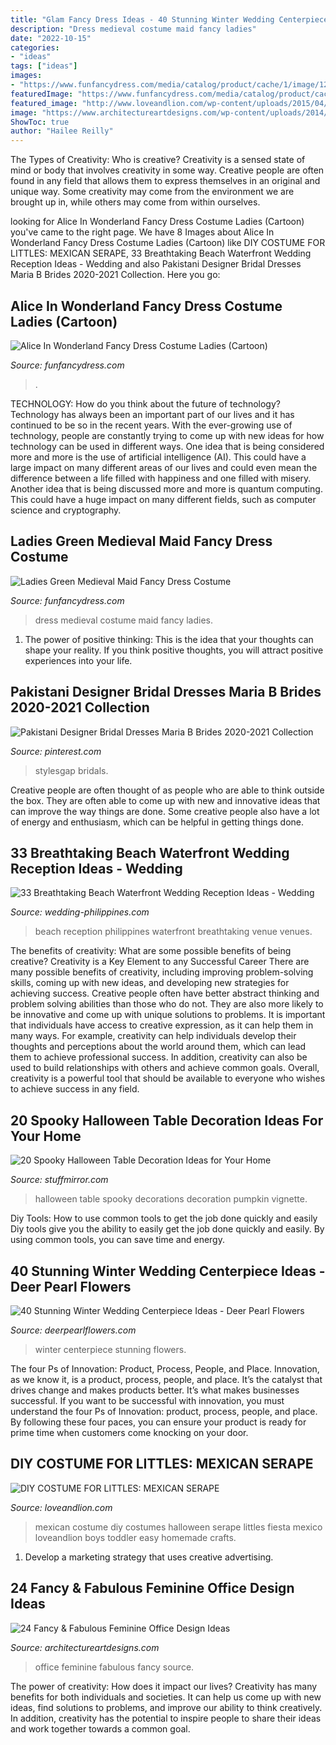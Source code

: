 ```yaml
---
title: "Glam Fancy Dress Ideas - 40 Stunning Winter Wedding Centerpiece Ideas"
description: "Dress medieval costume maid fancy ladies"
date: "2022-10-15"
categories:
- "ideas"
tags: ["ideas"]
images:
- "https://www.funfancydress.com/media/catalog/product/cache/1/image/1200x/040ec09b1e35df139433887a97daa66f/S/M/SMF45497.jpg"
featuredImage: "https://www.funfancydress.com/media/catalog/product/cache/1/image/1200x/040ec09b1e35df139433887a97daa66f/S/M/SMF33016.jpg"
featured_image: "http://www.loveandlion.com/wp-content/uploads/2015/04/IMG_6948-7.jpg"
image: "https://www.architectureartdesigns.com/wp-content/uploads/2014/02/755.jpg"
ShowToc: true
author: "Hailee Reilly"
---
```



The Types of Creativity: Who is creative?
Creativity is a sensed state of mind or body that involves creativity in some way. Creative people are often found in any field that allows them to express themselves in an original and unique way. Some creativity may come from the environment we are brought up in, while others may come from within ourselves.

	

		
looking for Alice In Wonderland Fancy Dress Costume Ladies (Cartoon) you've came to the right page. We have 8 Images about Alice In Wonderland Fancy Dress Costume Ladies (Cartoon) like DIY COSTUME FOR LITTLES: MEXICAN SERAPE, 33 Breathtaking Beach Waterfront Wedding Reception Ideas - Wedding and also Pakistani Designer Bridal Dresses Maria B Brides 2020-2021 Collection. Here you go:
		
    
## Alice In Wonderland Fancy Dress Costume Ladies (Cartoon)

<img loading=lazy src="https://www.funfancydress.com/media/catalog/product/cache/1/image/1200x/040ec09b1e35df139433887a97daa66f/S/M/SMF33016.jpg" onerror="this.onerror=null;this.src='https://tse2.mm.bing.net/th?id=OIP.fxoEoVM7kXpGZOTcTL-6xgHaOp&amp;pid=15.1';" alt="Alice In Wonderland Fancy Dress Costume Ladies (Cartoon)">

_Source: funfancydress.com_

>. 

	

TECHNOLOGY: How do you think about the future of technology?
Technology has always been an important part of our lives and it has continued to be so in the recent years. With the ever-growing use of technology, people are constantly trying to come up with new ideas for how technology can be used in different ways. One idea that is being considered more and more is the use of artificial intelligence (AI). This could have a large impact on many different areas of our lives and could even mean the difference between a life filled with happiness and one filled with misery. Another idea that is being discussed more and more is quantum computing. This could have a huge impact on many different fields, such as computer science and cryptography.

    
## Ladies Green Medieval Maid Fancy Dress Costume

<img loading=lazy src="https://www.funfancydress.com/media/catalog/product/cache/1/image/1200x/040ec09b1e35df139433887a97daa66f/S/M/SMF45497.jpg" onerror="this.onerror=null;this.src='https://tse4.mm.bing.net/th?id=OIP.pFyquuasR6vvEy8I9k_AKwHaN_&amp;pid=15.1';" alt="Ladies Green Medieval Maid Fancy Dress Costume">

_Source: funfancydress.com_

>dress medieval costume maid fancy ladies. 

	

1. The power of positive thinking: This is the idea that your thoughts can shape your reality. If you think positive thoughts, you will attract positive experiences into your life.

    
## Pakistani Designer Bridal Dresses Maria B Brides 2020-2021 Collection

<img loading=lazy src="https://i.pinimg.com/736x/06/65/e9/0665e9ada027c01f5aba5c74da6937c2.jpg" onerror="this.onerror=null;this.src='https://tse3.mm.bing.net/th?id=OIP.lzH4Z4L2QLgaVnIwLJlpHQHaLH&amp;pid=15.1';" alt="Pakistani Designer Bridal Dresses Maria B Brides 2020-2021 Collection">

_Source: pinterest.com_

>stylesgap bridals. 

	

Creative people are often thought of as people who are able to think outside the box. They are often able to come up with new and innovative ideas that can improve the way things are done. Some creative people also have a lot of energy and enthusiasm, which can be helpful in getting things done.

    
## 33 Breathtaking Beach Waterfront Wedding Reception Ideas - Wedding

<img loading=lazy src="http://www.wedding-philippines.com/wp-content/uploads/2015/10/Wedding-Philippines-33-Breathtaking-Beach-Waterfront-Wedding-Reception-Venue-Ideas-17.jpg" onerror="this.onerror=null;this.src='https://tse2.mm.bing.net/th?id=OIP.XY205diNQu9xHKnET5L-hAHaLH&amp;pid=15.1';" alt="33 Breathtaking Beach Waterfront Wedding Reception Ideas - Wedding">

_Source: wedding-philippines.com_

>beach reception philippines waterfront breathtaking venue venues. 

	

The benefits of creativity: What are some possible benefits of being creative?
Creativity is a Key Element to any Successful Career
There are many possible benefits of creativity, including improving problem-solving skills, coming up with new ideas, and developing new strategies for achieving success. Creative people often have better abstract thinking and problem solving abilities than those who do not. They are also more likely to be innovative and come up with unique solutions to problems. It is important that individuals have access to creative expression, as it can help them in many ways. For example, creativity can help individuals develop their thoughts and perceptions about the world around them, which can lead them to achieve professional success. In addition, creativity can also be used to build relationships with others and achieve common goals. Overall, creativity is a powerful tool that should be available to everyone who wishes to achieve success in any field.

    
## 20 Spooky Halloween Table Decoration Ideas For Your Home

<img loading=lazy src="https://www.stuffmirror.com/wp-content/uploads/2018/10/Spooky-Halloween-Table-Decorations19.jpg" onerror="this.onerror=null;this.src='https://tse2.mm.bing.net/th?id=OIP.65HKvqa3-vrMWZ3FHi6OoQHaHa&amp;pid=15.1';" alt="20 Spooky Halloween Table Decoration Ideas for Your Home">

_Source: stuffmirror.com_

>halloween table spooky decorations decoration pumpkin vignette. 

	

Diy Tools: How to use common tools to get the job done quickly and easily
Diy tools give you the ability to easily get the job done quickly and easily. By using common tools, you can save time and energy.

    
## 40 Stunning Winter Wedding Centerpiece Ideas - Deer Pearl Flowers

<img loading=lazy src="https://www.deerpearlflowers.com/wp-content/uploads/2015/08/Creative-Winter-Wedding-Ideas.jpg" onerror="this.onerror=null;this.src='https://tse3.mm.bing.net/th?id=OIP.OgNCox7DlvJFJRJxz1Gt7gHaJ6&amp;pid=15.1';" alt="40 Stunning Winter Wedding Centerpiece Ideas - Deer Pearl Flowers">

_Source: deerpearlflowers.com_

>winter centerpiece stunning flowers. 

	

The four Ps of Innovation: Product, Process, People, and Place.
Innovation, as we know it, is a product, process, people, and place. It’s the catalyst that drives change and makes products better. It’s what makes businesses successful.
If you want to be successful with innovation, you must understand the four Ps of Innovation: product, process, people, and place. By following these four paces, you can ensure your product is ready for prime time when customers come knocking on your door.

    
## DIY COSTUME FOR LITTLES: MEXICAN SERAPE

<img loading=lazy src="http://www.loveandlion.com/wp-content/uploads/2015/04/IMG_6948-7.jpg" onerror="this.onerror=null;this.src='https://tse4.mm.bing.net/th?id=OIP.njnpCNOcLyAGjF1thOcElQHaLH&amp;pid=15.1';" alt="DIY COSTUME FOR LITTLES: MEXICAN SERAPE">

_Source: loveandlion.com_

>mexican costume diy costumes halloween serape littles fiesta mexico loveandlion boys toddler easy homemade crafts. 

	

1. Develop a marketing strategy that uses creative advertising.

    
## 24 Fancy &amp; Fabulous Feminine Office Design Ideas

<img loading=lazy src="https://www.architectureartdesigns.com/wp-content/uploads/2014/02/755.jpg" onerror="this.onerror=null;this.src='https://tse3.mm.bing.net/th?id=OIP.jtl98cATybksqmacMW14TQAAAA&amp;pid=15.1';" alt="24 Fancy &amp; Fabulous Feminine Office Design Ideas">

_Source: architectureartdesigns.com_

>office feminine fabulous fancy source. 

	

The power of creativity: How does it impact our lives?
Creativity has many benefits for both individuals and societies. It can help us come up with new ideas, find solutions to problems, and improve our ability to think creatively. In addition, creativity has the potential to inspire people to share their ideas and work together towards a common goal.

